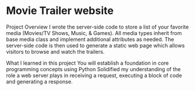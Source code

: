 # Movie Trailer website
Project Overview
I wrote the server-side code to store a list of your favorite media (Movies/TV Shows, Music, & Games).  All media types inherit from base media class and implement additional attributes as needed.
The server-side code is then used to generate a static web page which allows visitors to browse and watch the trailers.

What I learned in this project
You will establish a foundation in core programming concepts using Python
Solidified my understanding of the role a web server plays in receiving a request, executing a block of code and generating a response.
